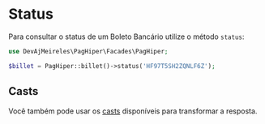 # Status

Para consultar o status de um Boleto Bancário utilize o método `status`:

```php
use DevAjMeireles\PagHiper\Facades\PagHiper;

$billet = PagHiper::billet()->status('HF97T5SH2ZQNLF6Z');
```

## Casts

Você também pode usar os [casts](../utilidades/casts.md) disponíveis para transformar a resposta.
